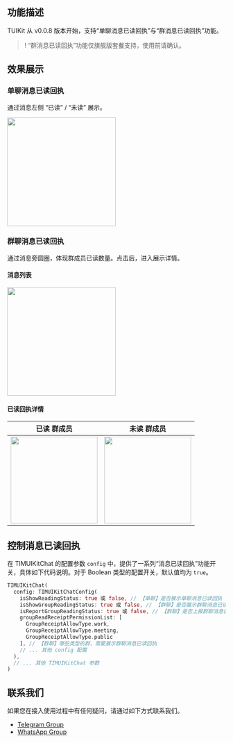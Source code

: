 ## 功能描述
TUIKit 从 v0.0.8 版本开始，支持“单聊消息已读回执”与“群消息已读回执”功能。

> ! “群消息已读回执”功能仅旗舰版套餐支持，使用前请确认。


## 效果展示

### 单聊消息已读回执

通过消息左侧 “已读” / “未读” 展示。

<img style="width:250px" src="https://qcloudimg.tencent-cloud.cn/raw/29f0379b70276a5c907c7bd276a08c95.jpg"  />

### 群聊消息已读回执

通过消息旁圆圈，体现群成员已读数量。点击后，进入展示详情。

#### 消息列表

<img style="width:250px" src="https://qcloudimg.tencent-cloud.cn/raw/3d0a47c4a67e74642f1dea9853dbf81f.jpg"  />


#### 已读回执详情

| 已读 群成员 | 未读 群成员|
|---------|---------|
| <img style="width:200px" src="https://qcloudimg.tencent-cloud.cn/raw/49ad2e079f0a62bcb5c3628886910e49.jpg"  /> | <img style="width:200px" src="https://qcloudimg.tencent-cloud.cn/raw/170a8e7640a6e561c0af456c641790b0.jpg" /> |


## 控制消息已读回执

在 TIMUIKitChat 的配置参数 `config` 中，提供了一系列“消息已读回执”功能开关，具体如下代码说明。对于 Boolean 类型的配置开关，默认值均为 `true`。

```dart
TIMUIKitChat(
  config: TIMUIKitChatConfig(
    isShowReadingStatus: true 或 false, // 【单聊】是否展示单聊消息已读回执
    isShowGroupReadingStatus: true 或 false, // 【群聊】是否展示群聊消息已读回执
    isReportGroupReadingStatus: true 或 false, // 【群聊】是否上报群聊消息已读回执
    groupReadReceiptPermissionList: [
      GroupReceiptAllowType.work,
      GroupReceiptAllowType.meeting,
      GroupReceiptAllowType.public
    ], // 【群聊】哪些类型的群，需要展示群聊消息已读回执
    // ... 其他 config 配置
  ),
  // ... 其他 TIMUIKitChat 参数
)
```

## 联系我们[](id:contact)

如果您在接入使用过程中有任何疑问，请通过如下方式联系我们。

- [Telegram Group](https://t.me/+1doS9AUBmndhNGNl)
- [WhatsApp Group](https://chat.whatsapp.com/Gfbxk7rQBqc8Rz4pzzP27A)
